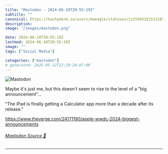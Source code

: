 ```yaml
---
title: "Mastodon - 2024-06-10T20:55:19Z"
subtitle: ""
canonical: https://hachyderm.io/users/mweagle/statuses/112594316151318596
description:
image: "/images/mastodon.png"

date: 2024-06-10T20:55:19Z
lastmod: 2024-06-10T20:55:19Z
image: ""
tags: ["Social Media"]

categories: ["mastodon"]
# generated: 2025-05-22T22:29:20-07:00
---
```

![Mastodon](/images/mastodon.png)

<p>Maybe it&#39;s just me, but this doesn&#39;t seem to rise to the level of a &quot;big announcement”…</p><p>“The iPad is finally getting a Calculator app more than a decade after its release.”</p><p><a href="https://www.theverge.com/24171190/apple-wwdc-2024-biggest-announcements" target="_blank" rel="nofollow noopener noreferrer" translate="no"><span class="invisible">https://www.</span><span class="ellipsis">theverge.com/24171190/apple-ww</span><span class="invisible">dc-2024-biggest-announcements</span></a></p>


###### [Mastodon Source 🐘](https://hachyderm.io/@mweagle/112594316151318596)

___
